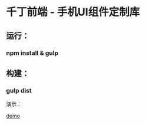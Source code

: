 # 千丁前端 - 手机UI组件定制库

## 运行：
### npm install & gulp

## 构建：
### gulp dist


演示：

[demo](http://whosesmile.github.io/ui/)
